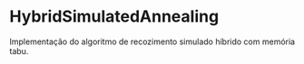 # HybridSimulatedAnnealing
Implementação do algoritmo de recozimento simulado híbrido com memória tabu.
